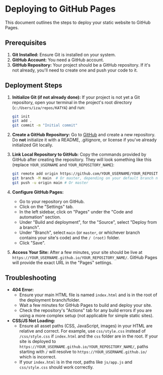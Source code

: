 # Deploying to GitHub Pages

This document outlines the steps to deploy your static website to GitHub Pages.

## Prerequisites

1.  **Git Installed:** Ensure Git is installed on your system.
2.  **GitHub Account:** You need a GitHub account.
3.  **GitHub Repository:** Your project should be a GitHub repository. If it's not already, you'll need to create one and push your code to it.

## Deployment Steps

1.  **Initialize Git (if not already done):**
    If your project is not yet a Git repository, open your terminal in the project's root directory (`c:/Users/iza/repos/KATYA`) and run:
    ```bash
    git init
    git add .
    git commit -m "Initial commit"
    ```

2.  **Create a GitHub Repository:**
    Go to [GitHub](https://github.com) and create a new repository. Do **not** initialize it with a README, .gitignore, or license if you've already initialized Git locally.

3.  **Link Local Repository to GitHub:**
    Copy the commands provided by GitHub after creating the repository. They will look something like this (replace `YOUR_USERNAME` and `YOUR_REPOSITORY_NAME`):
    ```bash
    git remote add origin https://github.com/YOUR_USERNAME/YOUR_REPOSITORY_NAME.git
    git branch -M main  # Or master, depending on your default branch name
    git push -u origin main # Or master
    ```

4.  **Configure GitHub Pages:**
    *   Go to your repository on GitHub.
    *   Click on the "Settings" tab.
    *   In the left sidebar, click on "Pages" under the "Code and automation" section.
    *   Under "Build and deployment", for the "Source", select "Deploy from a branch".
    *   Under "Branch", select `main` (or `master`, or whichever branch contains your site's code) and the `/ (root)` folder.
    *   Click "Save".

5.  **Access Your Site:**
    After a few minutes, your site should be live at `https://YOUR_USERNAME.github.io/YOUR_REPOSITORY_NAME/`. GitHub Pages will provide the exact URL in the "Pages" settings.

## Troubleshooting

*   **404 Error:**
    *   Ensure your main HTML file is named `index.html` and is in the root of the deployment branch/folder.
    *   Wait a few minutes for GitHub Pages to build and deploy your site.
    *   Check the repository's "Actions" tab for any build errors if you are using a more complex setup (not applicable for simple static sites).
*   **CSS/JS Not Loading:**
    *   Ensure all asset paths (CSS, JavaScript, images) in your HTML are relative and correct. For example, use `css/style.css` instead of `/css/style.css` if `index.html` and the `css` folder are in the root. If your site is deployed to `https://YOUR_USERNAME.github.io/YOUR_REPOSITORY_NAME/`, paths starting with `/` will resolve to `https://YOUR_USERNAME.github.io/` which is incorrect.
    *   If your `index.html` is in the root, paths like `js/app.js` and `css/style.css` should work correctly.
